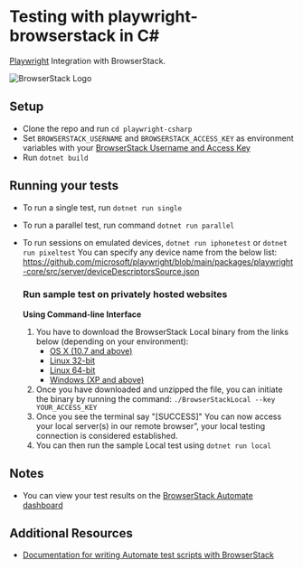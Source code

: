 # Testing with playwright-browserstack in C#

[Playwright](https://playwright.dev/dotnet/) Integration with BrowserStack.

![BrowserStack Logo](https://d98b8t1nnulk5.cloudfront.net/production/images/layout/logo-header.png?1469004780)

## Setup

* Clone the repo and run `cd playwright-csharp`
* Set `BROWSERSTACK_USERNAME` and `BROWSERSTACK_ACCESS_KEY` as environment variables with your [BrowserStack Username and Access Key](https://www.browserstack.com/accounts/settings)
* Run `dotnet build`

## Running your tests

- To run a single test, run `dotnet run single`
- To run a parallel test, run command `dotnet run parallel`
- To run sessions on emulated devices, 
`dotnet run iphonetest` or `dotnet run pixeltest`
You can specify any device name from the below list: 
https://github.com/microsoft/playwright/blob/main/packages/playwright-core/src/server/deviceDescriptorsSource.json

  ### Run sample test on privately hosted websites

    **Using Command-line Interface**
    1. You have to download the BrowserStack Local binary from the links below (depending on your environment):
        * [OS X (10.7 and above)](https://www.browserstack.com/browserstack-local/BrowserStackLocal-darwin-x64.zip)
        * [Linux 32-bit](https://www.browserstack.com/browserstack-local/BrowserStackLocal-linux-ia32.zip)
        * [Linux 64-bit](https://www.browserstack.com/browserstack-local/BrowserStackLocal-linux-x64.zip)
        * [Windows (XP and above)](https://www.browserstack.com/browserstack-local/BrowserStackLocal-win32.zip)
    2. Once you have downloaded and unzipped the file, you can initiate the binary by running the command: `./BrowserStackLocal --key YOUR_ACCESS_KEY`
    3. Once you see the terminal say "[SUCCESS]" You can now access your local server(s) in our remote browser”, your local testing connection is considered established.
    4. You can then run the sample Local test using `dotnet run local`


## Notes
* You can view your test results on the [BrowserStack Automate dashboard](https://www.browserstack.com/automate)

## Additional Resources
* [Documentation for writing Automate test scripts with BrowserStack](https://www.browserstack.com/docs/automate/playwright)
